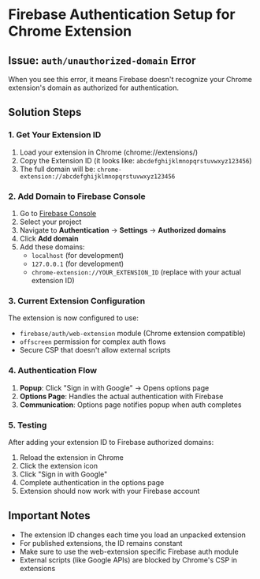 # Firebase Authentication Setup for Chrome Extension

## Issue: `auth/unauthorized-domain` Error

When you see this error, it means Firebase doesn't recognize your Chrome extension's domain as authorized for authentication.

## Solution Steps

### 1. Get Your Extension ID

1. Load your extension in Chrome (chrome://extensions/)
2. Copy the Extension ID (it looks like: `abcdefghijklmnopqrstuvwxyz123456`)
3. The full domain will be: `chrome-extension://abcdefghijklmnopqrstuvwxyz123456`

### 2. Add Domain to Firebase Console

1. Go to [Firebase Console](https://console.firebase.google.com/)
2. Select your project
3. Navigate to **Authentication** → **Settings** → **Authorized domains**
4. Click **Add domain**
5. Add these domains:
   - `localhost` (for development)
   - `127.0.0.1` (for development)
   - `chrome-extension://YOUR_EXTENSION_ID` (replace with your actual extension ID)

### 3. Current Extension Configuration

The extension is now configured to use:
- `firebase/auth/web-extension` module (Chrome extension compatible)
- `offscreen` permission for complex auth flows
- Secure CSP that doesn't allow external scripts

### 4. Authentication Flow

1. **Popup**: Click "Sign in with Google" → Opens options page
2. **Options Page**: Handles the actual authentication with Firebase
3. **Communication**: Options page notifies popup when auth completes

### 5. Testing

After adding your extension ID to Firebase authorized domains:
1. Reload the extension in Chrome
2. Click the extension icon
3. Click "Sign in with Google"
4. Complete authentication in the options page
5. Extension should now work with your Firebase account

## Important Notes

- The extension ID changes each time you load an unpacked extension
- For published extensions, the ID remains constant
- Make sure to use the web-extension specific Firebase auth module
- External scripts (like Google APIs) are blocked by Chrome's CSP in extensions
